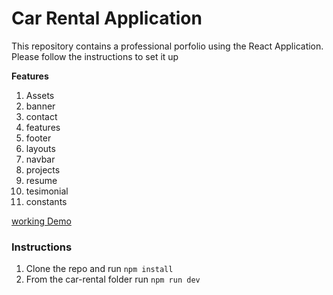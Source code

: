 # Car Rental Application

This repository contains a professional porfolio using the React Application. Please follow the instructions to set it up

**Features**

1. Assets
2. banner
3. contact
4. features
5. footer
6. layouts
7. navbar
8. projects
9. resume
10. tesimonial
11. constants

[working Demo]()

### Instructions

1. Clone the repo and run `npm install`
2. From the car-rental folder run `npm run dev`
